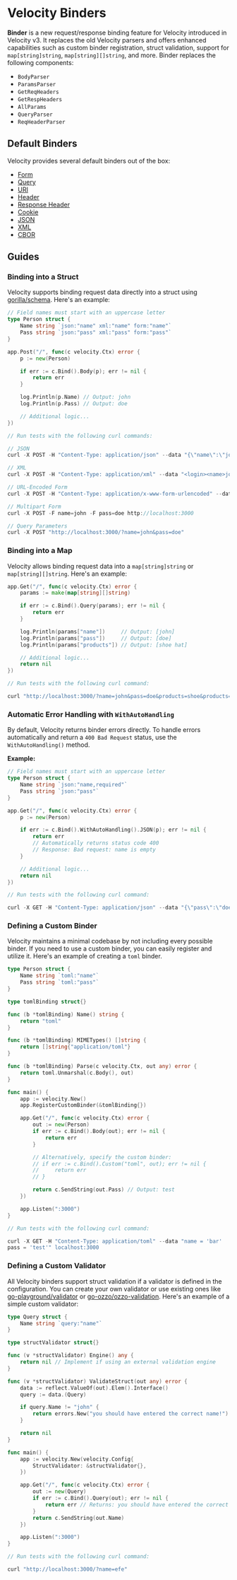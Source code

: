 # Velocity Binders

**Binder** is a new request/response binding feature for Velocity introduced in Velocity v3. It replaces the old Velocity parsers and offers enhanced capabilities such as custom binder registration, struct validation, support for `map[string]string`, `map[string][]string`, and more. Binder replaces the following components:

- `BodyParser`
- `ParamsParser`
- `GetReqHeaders`
- `GetRespHeaders`
- `AllParams`
- `QueryParser`
- `ReqHeaderParser`

## Default Binders

Velocity provides several default binders out of the box:

- [Form](form.go)
- [Query](query.go)
- [URI](uri.go)
- [Header](header.go)
- [Response Header](resp_header.go)
- [Cookie](cookie.go)
- [JSON](json.go)
- [XML](xml.go)
- [CBOR](cbor.go)

## Guides

### Binding into a Struct

Velocity supports binding request data directly into a struct using [gorilla/schema](https://github.com/gorilla/schema). Here's an example:

```go
// Field names must start with an uppercase letter
type Person struct {
    Name string `json:"name" xml:"name" form:"name"`
    Pass string `json:"pass" xml:"pass" form:"pass"`
}

app.Post("/", func(c velocity.Ctx) error {
    p := new(Person)

    if err := c.Bind().Body(p); err != nil {
        return err
    }

    log.Println(p.Name) // Output: john
    log.Println(p.Pass) // Output: doe

    // Additional logic...
})

// Run tests with the following curl commands:

// JSON
curl -X POST -H "Content-Type: application/json" --data "{\"name\":\"john\",\"pass\":\"doe\"}" localhost:3000

// XML
curl -X POST -H "Content-Type: application/xml" --data "<login><name>john</name><pass>doe</pass></login>" localhost:3000

// URL-Encoded Form
curl -X POST -H "Content-Type: application/x-www-form-urlencoded" --data "name=john&pass=doe" localhost:3000

// Multipart Form
curl -X POST -F name=john -F pass=doe http://localhost:3000

// Query Parameters
curl -X POST "http://localhost:3000/?name=john&pass=doe"
```

### Binding into a Map

Velocity allows binding request data into a `map[string]string` or `map[string][]string`. Here's an example:

```go
app.Get("/", func(c velocity.Ctx) error {
    params := make(map[string][]string)

    if err := c.Bind().Query(params); err != nil {
        return err
    }

    log.Println(params["name"])     // Output: [john]
    log.Println(params["pass"])     // Output: [doe]
    log.Println(params["products"]) // Output: [shoe hat]

    // Additional logic...
    return nil
})

// Run tests with the following curl command:

curl "http://localhost:3000/?name=john&pass=doe&products=shoe&products=hat"
```

### Automatic Error Handling with `WithAutoHandling`

By default, Velocity returns binder errors directly. To handle errors automatically and return a `400 Bad Request` status, use the `WithAutoHandling()` method.

**Example:**

```go
// Field names must start with an uppercase letter
type Person struct {
    Name string `json:"name,required"`
    Pass string `json:"pass"`
}

app.Get("/", func(c velocity.Ctx) error {
    p := new(Person)

    if err := c.Bind().WithAutoHandling().JSON(p); err != nil {
        return err 
        // Automatically returns status code 400
        // Response: Bad request: name is empty
    }

    // Additional logic...
    return nil
})

// Run tests with the following curl command:

curl -X GET -H "Content-Type: application/json" --data "{\"pass\":\"doe\"}" localhost:3000
```

### Defining a Custom Binder

Velocity maintains a minimal codebase by not including every possible binder. If you need to use a custom binder, you can easily register and utilize it. Here's an example of creating a `toml` binder.

```go
type Person struct {
    Name string `toml:"name"`
    Pass string `toml:"pass"`
}

type tomlBinding struct{}

func (b *tomlBinding) Name() string {
    return "toml"
}

func (b *tomlBinding) MIMETypes() []string {
    return []string{"application/toml"}
}

func (b *tomlBinding) Parse(c velocity.Ctx, out any) error {
    return toml.Unmarshal(c.Body(), out)
}

func main() {
    app := velocity.New()
    app.RegisterCustomBinder(&tomlBinding{})

    app.Get("/", func(c velocity.Ctx) error {
        out := new(Person)
        if err := c.Bind().Body(out); err != nil {
            return err
        }

        // Alternatively, specify the custom binder:
        // if err := c.Bind().Custom("toml", out); err != nil {
        //     return err
        // }

        return c.SendString(out.Pass) // Output: test
    })

    app.Listen(":3000")
}

// Run tests with the following curl command:

curl -X GET -H "Content-Type: application/toml" --data "name = 'bar'
pass = 'test'" localhost:3000
```

### Defining a Custom Validator

All Velocity binders support struct validation if a validator is defined in the configuration. You can create your own validator or use existing ones like [go-playground/validator](https://github.com/go-playground/validator) or [go-ozzo/ozzo-validation](https://github.com/go-ozzo/ozzo-validation). Here's an example of a simple custom validator:

```go
type Query struct {
    Name string `query:"name"`
}

type structValidator struct{}

func (v *structValidator) Engine() any {
    return nil // Implement if using an external validation engine
}

func (v *structValidator) ValidateStruct(out any) error {
    data := reflect.ValueOf(out).Elem().Interface()
    query := data.(Query)

    if query.Name != "john" {
        return errors.New("you should have entered the correct name!")
    }

    return nil
}

func main() {
    app := velocity.New(velocity.Config{
        StructValidator: &structValidator{},
    })

    app.Get("/", func(c velocity.Ctx) error {
        out := new(Query)
        if err := c.Bind().Query(out); err != nil {
            return err // Returns: you should have entered the correct name!
        }
        return c.SendString(out.Name)
    })

    app.Listen(":3000")
}

// Run tests with the following curl command:

curl "http://localhost:3000/?name=efe"
```
